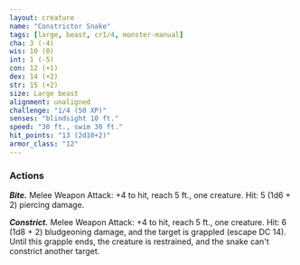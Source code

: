 ```yaml
---
layout: creature
name: "Constrictor Snake"
tags: [large, beast, cr1/4, monster-manual]
cha: 3 (-4)
wis: 10 (0)
int: 1 (-5)
con: 12 (+1)
dex: 14 (+2)
str: 15 (+2)
size: Large beast
alignment: unaligned
challenge: "1/4 (50 XP)"
senses: "blindsight 10 ft."
speed: "30 ft., swim 30 ft."
hit_points: "13 (2d10+2)"
armor_class: "12"
---
```


### Actions

***Bite.*** Melee Weapon Attack: +4 to hit, reach 5 ft., one creature. Hit: 5 (1d6 + 2) piercing damage.

***Constrict.*** Melee Weapon Attack: +4 to hit, reach 5 ft., one creature. Hit: 6 (1d8 + 2) bludgeoning damage, and the target is grappled (escape DC 14). Until this grapple ends, the creature is restrained, and the snake can't constrict another target.
